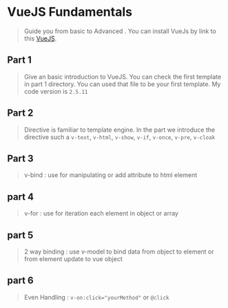 # VueJS Fundamentals
> Guide you from basic to Advanced . You can install VueJs by link to this [VueJS](https://cdn.jsdelivr.net/npm/vue).

## Part 1
> Give an basic introduction to VueJS. You can check the first template in part 1 directory. You can used that file to be your first template. My code version is  `2.5.11`

## Part 2
> Directive is familiar   to template engine. In the part we introduce the directive such a `v-text`, `v-html`, `v-show`, `v-if`, `v-once`, `v-pre`, `v-cloak`

## Part 3
> v-bind : use for manipulating or add attribute to html element

## part 4
> v-for : use for iteration each element in object or array

## part 5
> 2 way binding  : use v-model to bind data from object to element or from element update to vue object

## part 6
> Even Handling : `v-on:click="yourMethod"` or `@click`
